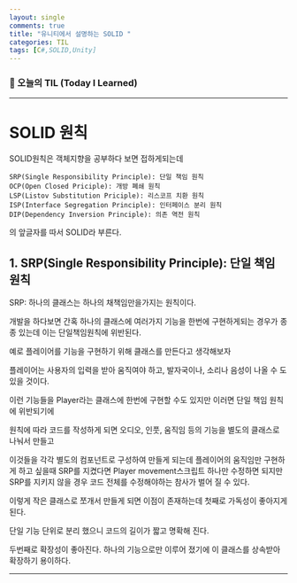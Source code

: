 ```yaml
---
layout: single
comments: true
title: "유니티에서 설명하는 SOLID "
categories: TIL
tags: [C#,SOLID,Unity]
---
```


### 📆 오늘의 TIL (Today I Learned)

------

# SOLID 원칙



SOLID원칙은 객체지향을 공부하다 보면 접하게되는데

```
SRP(Single Responsibility Principle): 단일 책임 원칙
OCP(Open Closed Priciple): 개방 폐쇄 원칙
LSP(Listov Substitution Priciple): 리스코프 치환 원칙
ISP(Interface Segregation Principle): 인터페이스 분리 원칙
DIP(Dependency Inversion Principle): 의존 역전 원칙
```

의 앞글자를 따서 SOLID라 부른다.



## 1. SRP(Single Responsibility Principle): 단일 책임 원칙



SRP: 하나의 클래스는 하나의 채책임만을가지는 원칙이다.

개발을 하다보면 간혹 하나의 클래스에 여러가지 기능을 한번에 구현하게되는 경우가 종종 있는데 이는 단일책임원칙에 위반된다.



예로 플레이어를 기능을 구현하기 위해 클래스를 만든다고 생각해보자

플레이어는 사용자의 입력을 받아 움직여야 하고, 발자국이나, 소리나 음성이 나올 수 도 있을 것이다.

이런 기능들을 Player라는 클래스에 한번에 구현할 수도 있지만 이러면 단일 책임 원칙에 위반되기에 



원칙에 따라 코드를 작성하게 되면 오디오, 인풋, 움직임 등의 기능을 별도의 클래스로 나눠서 만들고 

이것들을 각각 별도의 컴포넌트로 구성하여 만들게 되는데 플레이어의 움직임만 구현하게 하고 싶을때 SRP를 지켰다면 Player movement스크립트 하나만 수정하면 되지만 SRP를 지키지 않을 경우 코드 전체를 수정해야하는 참사가 벌어 질 수 있다.

이렇게 작은 클래스로 쪼개서 만들게 되면 이점이 존재하는데 첫째로 가독성이 좋아지게 된다.

단일 기능 단위로 분리 했으니 코드의 길이가 짧고 명확해 진다.

두번째로 확장성이 좋아진다. 하나의 기능으로만 이루어 졌기에 이 클래스를 상속받아 확장하기 용이하다.







----

```

```

